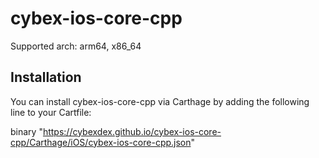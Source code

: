 # cybex-ios-core-cpp

Supported arch: arm64, x86_64

## Installation
You can install cybex-ios-core-cpp via Carthage by adding the following line to your Cartfile:

binary "https://cybexdex.github.io/cybex-ios-core-cpp/Carthage/iOS/cybex-ios-core-cpp.json"